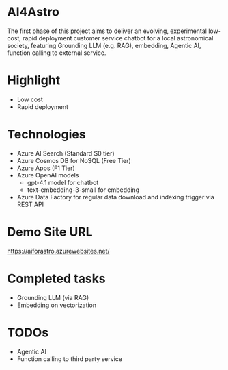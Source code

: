 # AI4Astro
The first phase of this project aims to deliver an evolving, experimental low-cost, rapid deployment customer service chatbot for a local astronomical society, featuring Grounding LLM (e.g. RAG), embedding, Agentic AI, function calling to external service.

# Highlight
- Low cost
- Rapid deployment

# Technologies
- Azure AI Search (Standard S0 tier)
- Azure Cosmos DB for NoSQL (Free Tier)
- Azure Apps (F1 Tier)
- Azure OpenAI models
   - gpt-4.1 model for chatbot
   - text-embedding-3-small for embedding
- Azure Data Factory for regular data download and indexing trigger via REST API

# Demo Site URL
https://aiforastro.azurewebsites.net/

# Completed tasks
- Grounding LLM (via RAG)
- Embedding on vectorization

# TODOs
- Agentic AI
- Function calling to third party service
